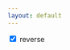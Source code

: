 ```yaml
---
layout: default
---
```


<label><input type="checkbox" id="reverse" checked="checked"> reverse</label>

<div id="chart" style="height:80%"></div>

<script type="text/javascript">
    google.charts.load('current', {'packages':['annotatedtimeline']});

    var config = {
        header: false,
        dynamicTyping: true,
        skipEmptyLines: true,
        worker: true,
        complete: completeFn,
        error: function errorFn (error, file) {
            console.error("errorFn", error, file);
        },
    };

    function completeFn(results) {
        console.log(results);

        var reverse = $('#reverse').is(':checked') ? -1 : 1;
        var rows = results.data.map(processInput);
        var columns = [
            { type: 'date',   name: 'Date' },
            { type: 'number', name: 'Speed'},
            { type: 'number', name: 'Power (100W)' },
            { type: 'number', name: 'Voltage' },
            { type: 'number', name: 'Current' },
            { type: 'number', name: 'Temperature' },
            { type: 'number', name: 'Trip' },
            { type: 'number', name: 'Odometer' },
        ];
        var element = document.getElementById('chart');

        function processInput(data) {
            data[0] = new Date(data[0]);
            data[1] *= reverse;
            data[2] *= reverse / 100;
            data[3]  = data[3];
            data[4] *= reverse;
            data[5]  = data[5];
            delete data[6];
            delete data[7];
            return data;
        }

        google.charts.setOnLoadCallback(function () {
            var data = new google.visualization.DataTable();
            columns.forEach(function (column) {
                data.addColumn(column.type, column.name);
            })
            data.addRows(rows);
            var chart = new google.visualization.AnnotatedTimeLine(element);
            chart.draw(data, {displayAnnotations: true});
        });
    }

    $('.wrapper').on('drag dragstart dragend dragover dragenter dragleave drop', function(event) {
        event.preventDefault();
        event.stopPropagation();
    }).on('drop', function (event) {
        event.preventDefault();
        var firstFile = event.originalEvent.dataTransfer.files[0];
        console.log('Dropped file', firstFile);
        config.file = firstFile;
        Papa.parse(firstFile, config);
    });

    var $reverse = $('#reverse');
    $reverse.parent().click(function (event) {
        $reverse.prop('checked', ! $reverse.prop('checked'));
        config.file && Papa.parse(config.file, config);
    });
</script>